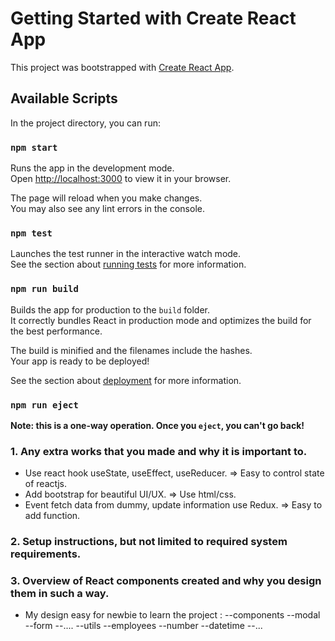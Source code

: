 # Getting Started with Create React App

This project was bootstrapped with [Create React App](https://github.com/facebook/create-react-app).

## Available Scripts

In the project directory, you can run:

### `npm start`

Runs the app in the development mode.\
Open [http://localhost:3000](http://localhost:3000) to view it in your browser.

The page will reload when you make changes.\
You may also see any lint errors in the console.

### `npm test`

Launches the test runner in the interactive watch mode.\
See the section about [running tests](https://facebook.github.io/create-react-app/docs/running-tests) for more information.

### `npm run build`

Builds the app for production to the `build` folder.\
It correctly bundles React in production mode and optimizes the build for the best performance.

The build is minified and the filenames include the hashes.\
Your app is ready to be deployed!

See the section about [deployment](https://facebook.github.io/create-react-app/docs/deployment) for more information.

### `npm run eject`

**Note: this is a one-way operation. Once you `eject`, you can't go back!**


### 1. Any extra works that you made and why it is important to.
- Use react hook useState, useEffect, useReducer. => Easy to control state of reactjs.
- Add bootstrap for beautiful UI/UX. => Use html/css.
- Event fetch data from dummy, update information use Redux. => Easy to add function.
### 2. Setup instructions, but not limited to required system requirements.
### 3. Overview of React components created and why you design them in such a way.
- My design easy for newbie to learn the project : 
  --components
     --modal
     --form
     --....
  --utils
     --employees
     --number
     --datetime
     --...
     


